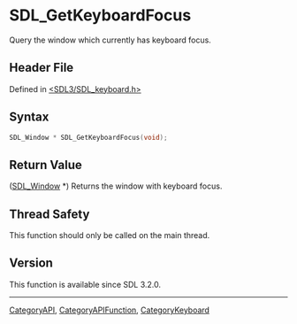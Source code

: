 # SDL_GetKeyboardFocus

Query the window which currently has keyboard focus.

## Header File

Defined in [<SDL3/SDL_keyboard.h>](https://github.com/libsdl-org/SDL/blob/main/include/SDL3/SDL_keyboard.h)

## Syntax

```c
SDL_Window * SDL_GetKeyboardFocus(void);
```

## Return Value

([SDL_Window](SDL_Window) *) Returns the window with keyboard focus.

## Thread Safety

This function should only be called on the main thread.

## Version

This function is available since SDL 3.2.0.





----
[CategoryAPI](CategoryAPI), [CategoryAPIFunction](CategoryAPIFunction), [CategoryKeyboard](CategoryKeyboard)

